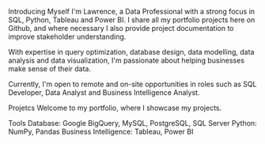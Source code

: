 Introducing Myself
I'm Lawrence, a Data Professional with a strong focus in SQL, Python, Tableau and Power BI. I share all my portfolio projects here on Github, and where necessary I also provide project documentation to improve stakeholder understanding.

With expertise in query optimization, database design, data modelling, data analysis and data visualization, I'm passionate about helping businesses make sense of their data.

Currently, I'm open to remote and on-site opportunities in roles such as SQL Developer, Data Analyst and Business Intelligence Analyst.

Projetcs
Welcome to my portfolio, where I showcase my projects.

Tools
Database: Google BigQuery, MySQL, PostgreSQL, SQL Server
Python: NumPy, Pandas
Business Intelligence: Tableau, Power BI
